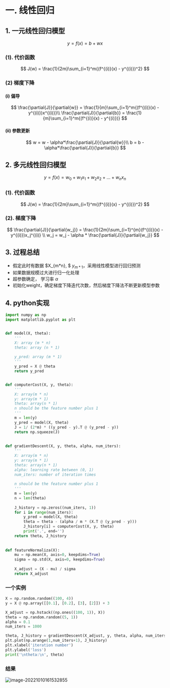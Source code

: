 # 一. 线性回归



## 1. 一元线性回归模型

$$
y=f(x)=b + wx
$$

### (1). 代价函数

$$
J(w) = \frac{1}{2m}\sum_{i=1}^m{(f^{(i)}(x) - y^{(i)})^2}
$$

### (2) 梯度下降

#### (i) 偏导

$$
\frac{\partial{J}}{\partial{w}} = \frac{1}{m}\sum_{i=1}^m{(f^{(i)}(x) - y^{(i)})x^{(i)}}\\
\frac{\partial{J}}{\partial{b}} = \frac{1}{m}\sum_{i=1}^m{(f^{(i)}(x) - y^{(i)})}
$$

#### (ii) 参数更新

$$
w = w - \alpha*\frac{\partial{J}}{\partial{w}}\\
b = b - \alpha*\frac{\partial{J}}{\partial{b}}
$$

## 2. 多元线性回归模型

$$
y=f(x)=w_0 + w_1x_1 + w_2x_2 +...+w_nx_n
$$

### (1). 代价函数

$$
J(w) = \frac{1}{2m}\sum_{i=1}^m{(f^{(i)}(x) - y^{(i)})^2}
$$

### (2). 梯度下降

$$
\frac{\partial{J}}{\partial{w_j}} = \frac{1}{2m}\sum_{i=1}^{m}(f^{(i)}(x) - y^{(i)})x_j^{(i)} \\
w_j = w_j - \alpha * \frac{\partial{J}}{\partial{w_j}}
$$

## 3. 过程总结

* 假定此时有数据 $X_{m*n}, $  $y_{m*1}$，采用线性模型进行回归预测
* 如果数据规模过大进行归一化处理
* 超参数确定， 学习率 $\alpha$ 
* 初始化weight，确定梯度下降迭代次数，然后梯度下降法不断更新模型参数

## 4. python实现

```python
import numpy as np
import matplotlib.pyplot as plt


def model(X, theta):
    '''
    X: array (m * n)
    theta: array (n * 1)
    
    y_pred: array (m * 1)
    '''
    y_pred = X @ theta
    return y_pred


def computerCost(X, y, theta):
    '''
    X: array(m * n)
    y: array(m * 1)
    theta: array(n * 1)
    n should be the feature number plus 1
    '''
    m = len(y)
    y_pred = model(X, theta)
    J = 1/ (2*m) * ((y_pred - y).T @ (y_pred - y))
    return np.squeeze(J) 
    
    
def gradientDescent(X, y, theta, alpha, num_iters):
    '''
    X: array(m * n)
    y: array(m * 1)
    theta: array(n * 1)
    alpha: learning rate between (0, 1)
    num_iters: number of iteration times
    
    n should be the feature number plus 1
    '''
    m = len(y)
    n = len(theta)
    
    J_history = np.zeros((num_iters, 1))
    for i in range(num_iters):
        y_pred = model(X, theta)
        theta = theta - (alpha / m * (X.T @ (y_pred - y)))
        J_history[i] = computerCost(X, y, theta)
        print('.', end='')
    return theta, J_history
    
    
def featureNormaliza(X):
    mu = np.mean(X, axis=0, keepdims=True)
    sigma = np.std(X, axis=0, keepdims=True)
    
    X_adjust = (X - mu) / sigma
    return X_adjust

```

### 一个实例

```python
X = np.random.random((100, 4))
y = X @ np.array([[0.1], [0.2], [3], [2]]) + 3

X_adjust = np.hstack((np.ones((100, 1)), X))
theta = np.random.random((5, 1))
alpha = 0.1
num_iters = 1000

theta, J_history = gradientDescent(X_adjust, y, theta, alpha, num_iters)
plt.plot(np.arange(1,num_iters+1), J_history)
plt.xlabel('iteration number')
plt.ylabel('loss')
print('\ntheta:\n', theta)
```

### 结果

![image-20221010161532855](C:\Users\徐璐\AppData\Roaming\Typora\typora-user-images\image-20221010161532855.png)